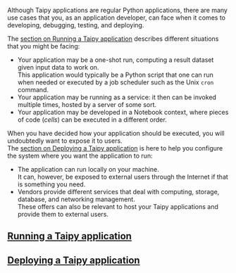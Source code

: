 Although Taipy applications are regular Python applications, there are
many use cases that you, as an application developer, can face when it comes
to developing, debugging, testing, and deploying.

The [section on Running a Taipy application](run/index.md) describes different
situations that you might be facing:

- Your application may be a one-shot run, computing a result dataset given input data
  to work on.<br/>
  This application would typically be a Python script that one can run when needed
  or executed by a job scheduler such as the Unix `cron` command.
- Your application may be running as a service: it then can be invoked multiple times,
  hosted by a server of some sort.
- Your application may be developed in a Notebook context, where pieces of code
  (*cells*) can be executed in a different order.

When you have decided how your application should be executed, you will undoubtedly
want to expose it to users.<br/>
The [section on Deploying a Taipy application](deploy/index.md) is here to help you
configure the system where you want the application to run:

- The application can run locally on your machine.<br/>
  It can, however, be exposed to external users through the Internet if that is something
  you need.
- Vendors provide different services that deal with computing, storage, database, and networking
  management.<br/>
  These offers can also be relevant to host your Taipy applications and
  provide them to external users.

## [Running a Taipy application](run/index.md)

## [Deploying a Taipy application](deploy/index.md)
